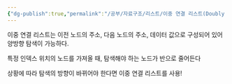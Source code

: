 ```yaml
---
{"dg-publish":true,"permalink":"/공부/자료구조/리스트/이중 연결 리스트(Doubly LinkedList)/","dgPassFrontmatter":true}
---
```



이중 연결 리스트는 이전 노드의 주소, 다음 노드의 주소, 데이터 값으로 구성되어 있어 양방향 탐색이 가능하다.

특정 인덱스 위치의 노드를 가져올 때, 탐색해야 하는 노드가 반으로 줄어든다

상황에 따라 탐색의 방향이 바뀌어야 한다면 이중 연결 리스트를 사용!